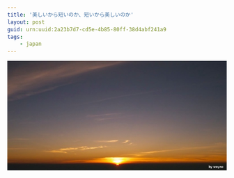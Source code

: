 ```yaml
---
title: '美しいから短いのか、短いから美しいのか'
layout: post
guid: urn:uuid:2a23b7d7-cd5e-4b85-80ff-38d4abf241a9
tags:
    - japan
---
```


![Sunrise](/media/files/2010/08/17/sunrise.jpg)
